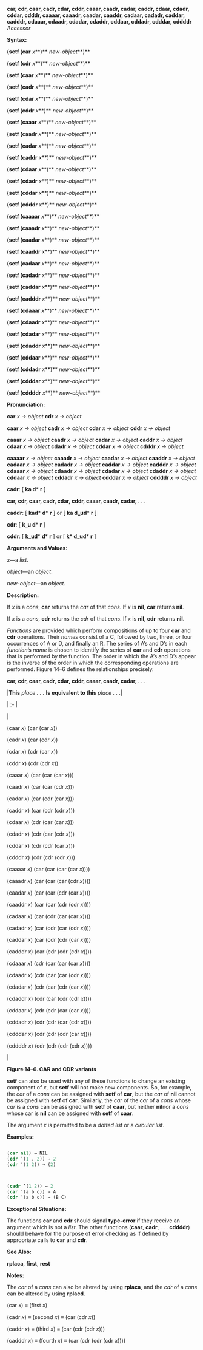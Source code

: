 **car, cdr, caar, cadr, cdar, cddr, caaar, caadr, cadar, caddr, cdaar, cdadr, cddar, cdddr, caaaar, caaadr, caadar, caaddr, cadaar, cadadr, caddar, cadddr, cdaaar, cdaadr, cdadar, cdaddr, cddaar, cddadr, cdddar, cddddr** *Accessor* 



**Syntax:** 



**(setf (car** *x***)** *new-object***)** 



**(setf (cdr** *x***)** *new-object***)** 



**(setf (caar** *x***)** *new-object***)** 



**(setf (cadr** *x***)** *new-object***)** 



**(setf (cdar** *x***)** *new-object***)** 



**(setf (cddr** *x***)** *new-object***)** 



**(setf (caaar** *x***)** *new-object***)** 



**(setf (caadr** *x***)** *new-object***)** 



**(setf (cadar** *x***)** *new-object***)** 



**(setf (caddr** *x***)** *new-object***)** 



**(setf (cdaar** *x***)** *new-object***)** 



**(setf (cdadr** *x***)** *new-object***)** 



**(setf (cddar** *x***)** *new-object***)** 



**(setf (cdddr** *x***)** *new-object***)** 



**(setf (caaaar** *x***)** *new-object***)** 



**(setf (caaadr** *x***)** *new-object***)** 



**(setf (caadar** *x***)** *new-object***)** 



**(setf (caaddr** *x***)** *new-object***)** 



**(setf (cadaar** *x***)** *new-object***)** 



**(setf (cadadr** *x***)** *new-object***)** 



**(setf (caddar** *x***)** *new-object***)** 



**(setf (cadddr** *x***)** *new-object***)** 



**(setf (cdaaar** *x***)** *new-object***)** 



**(setf (cdaadr** *x***)** *new-object***)** 



**(setf (cdadar** *x***)** *new-object***)** 



**(setf (cdaddr** *x***)** *new-object***)** 



**(setf (cddaar** *x***)** *new-object***)** 



**(setf (cddadr** *x***)** *new-object***)** 



**(setf (cdddar** *x***)** *new-object***)** 



**(setf (cddddr** *x***)** *new-object***)** 



**Pronunciation:** 



**car** *x → object* **cdr** *x → object* 



**caar** *x → object* **cadr** *x → object* **cdar** *x → object* **cddr** *x → object* 



**caaar** *x → object* **caadr** *x → object* **cadar** *x → object* **caddr** *x → object* **cdaar** *x → object* **cdadr** *x → object* **cddar** *x → object* **cdddr** *x → object* 



**caaaar** *x → object* **caaadr** *x → object* **caadar** *x → object* **caaddr** *x → object* **cadaar** *x → object* **cadadr** *x → object* **caddar** *x → object* **cadddr** *x → object* **cdaaar** *x → object* **cdaadr** *x → object* **cdadar** *x → object* **cdaddr** *x → object* **cddaar** *x → object* **cddadr** *x → object* **cdddar** *x → object* **cddddr** *x → object* 



**cadr**: [ **ka d*** **r** ] 







 



 



**car, cdr, caar, cadr, cdar, cddr, caaar, caadr, cadar,** *. . .* 



**caddr**: [ **kad***  **d*** **r** ] or [ **ka d\_ud*** **r** ] 



**cdr**: [ **k\_u d*** **r** ] 



**cddr**: [ **k\_ud***  **d*** **r** ] or [ **k***  **d\_ud*** **r** ] 



**Arguments and Values:** 



*x*—a *list*. 



*object*—an *object*. 



*new-object*—an *object*. 



**Description:** 



If *x* is a *cons*, **car** returns the *car* of that *cons*. If *x* is **nil**, **car** returns **nil**. 



If *x* is a *cons*, **cdr** returns the *cdr* of that *cons*. If *x* is **nil**, **cdr** returns **nil**. 



*Functions* are provided which perform compositions of up to four **car** and **cdr** operations. Their *names* consist of a C, followed by two, three, or four occurrences of A or D, and finally an R. The series of A’s and D’s in each *function*’s *name* is chosen to identify the series of **car** and **cdr** operations that is performed by the function. The order in which the A’s and D’s appear is the inverse of the order in which the corresponding operations are performed. Figure 14–6 defines the relationships precisely. 







 



 



**car, cdr, caar, cadr, cdar, cddr, caaar, caadr, cadar,** *. . .* 



|**This** *place . . .* **Is equivalent to this** *place . . .*|

| :- |

|<p>(caar *x*) (car (car *x*)) </p><p>(cadr *x*) (car (cdr *x*)) </p><p>(cdar *x*) (cdr (car *x*)) </p><p>(cddr *x*) (cdr (cdr *x*)) </p><p>(caaar *x*) (car (car (car *x*))) </p><p>(caadr *x*) (car (car (cdr *x*))) </p><p>(cadar *x*) (car (cdr (car *x*))) </p><p>(caddr *x*) (car (cdr (cdr *x*))) </p><p>(cdaar *x*) (cdr (car (car *x*))) </p><p>(cdadr *x*) (cdr (car (cdr *x*))) </p><p>(cddar *x*) (cdr (cdr (car *x*))) </p><p>(cdddr *x*) (cdr (cdr (cdr *x*))) </p><p>(caaaar *x*) (car (car (car (car *x*)))) </p><p>(caaadr *x*) (car (car (car (cdr *x*)))) </p><p>(caadar *x*) (car (car (cdr (car *x*)))) </p><p>(caaddr *x*) (car (car (cdr (cdr *x*)))) </p><p>(cadaar *x*) (car (cdr (car (car *x*)))) </p><p>(cadadr *x*) (car (cdr (car (cdr *x*)))) </p><p>(caddar *x*) (car (cdr (cdr (car *x*)))) </p><p>(cadddr *x*) (car (cdr (cdr (cdr *x*)))) </p><p>(cdaaar *x*) (cdr (car (car (car *x*)))) </p><p>(cdaadr *x*) (cdr (car (car (cdr *x*)))) </p><p>(cdadar *x*) (cdr (car (cdr (car *x*)))) </p><p>(cdaddr *x*) (cdr (car (cdr (cdr *x*)))) </p><p>(cddaar *x*) (cdr (cdr (car (car *x*)))) </p><p>(cddadr *x*) (cdr (cdr (car (cdr *x*)))) </p><p>(cdddar *x*) (cdr (cdr (cdr (car *x*)))) </p><p>(cddddr *x*) (cdr (cdr (cdr (cdr *x*))))</p>|





**Figure 14–6. CAR and CDR variants** 



**setf** can also be used with any of these functions to change an existing component of *x*, but **setf** will not make new components. So, for example, the *car* of a *cons* can be assigned with **setf** of **car**, but the *car* of **nil** cannot be assigned with **setf** of **car**. Similarly, the *car* of the *car* of a *cons* whose *car* is a *cons* can be assigned with **setf** of **caar**, but neither **nil**nor a *cons* whose car is **nil** can be assigned with **setf** of **caar**. 



The argument *x* is permitted to be a *dotted list* or a *circular list*. 



**Examples:**
```lisp

(car nil) → NIL 
(cdr ’(1 . 2)) → 2 
(cdr ’(1 2)) → (2) 



(cadr ’(1 2)) → 2 
(car ’(a b c)) → A 
(cdr ’(a b c)) → (B C) 

```
**Exceptional Situations:** 



The functions **car** and **cdr** should signal **type-error** if they receive an argument which is not a *list*. The other functions (**caar**, **cadr**, *. . .* **cddddr**) should behave for the purpose of error checking as if defined by appropriate calls to **car** and **cdr**. 



**See Also:** 



**rplaca**, **first**, **rest** 



**Notes:** 



The *car* of a *cons* can also be altered by using **rplaca**, and the *cdr* of a *cons* can be altered by using **rplacd**. 



(car *x*) *≡* (first *x*) 



(cadr *x*) *≡* (second *x*) *≡* (car (cdr *x*)) 



(caddr *x*) *≡* (third *x*) *≡* (car (cdr (cdr *x*))) 



(cadddr *x*) *≡* (fourth *x*) *≡* (car (cdr (cdr (cdr *x*)))) 



